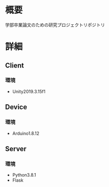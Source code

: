# 概要
学部卒業論文のための研究プロジェクトリポジトリ

# 詳細
## Client
### 環境
- Unity2019.3.15f1

## Device
### 環境
- Arduino1.8.12

## Server
### 環境
- Python3.8.1
- Flask